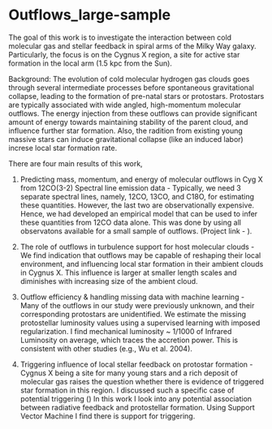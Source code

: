 # Outflows_large-sample

The goal of this work is to investigate the interaction between cold molecular gas and stellar feedback in spiral arms of the Milky Way galaxy. Particularly, the focus is on the Cygnus X region, a site for active star formation in the local arm (1.5 kpc from the Sun).   

Background: The evolution of cold molecular hydrogen gas clouds goes through several intermediate processes before spontaneous gravitational collapse, leading to the formation of pre-natal stars or protostars. Protostars are typically associated with wide angled, high-momentum molecular outflows. The energy injection from these outflows can provide significant amount of energy towards maintaining stability of the parent cloud, and influence further star formation. Also, the radition from existing young massive stars can induce gravitational collapse (like an induced labor) increse local star formation rate. 

There are four main results of this work,

1. Predicting mass, momentum, and energy of molecular outflows in Cyg X from 12CO(3-2) Spectral line emission data - 
  Typically, we need 3 separate spectral lines, namely, 12CO, 13CO, and C18O, for estimating these quantities. However, the last two are observationally expensive. Hence, we had developed an empirical model that can be used to infer these quantities from 12CO data alone. This was done by using all observatons available for a small sample of outflows. (Project link - ). 

2.  The role of outflows in turbulence support for host molecular clouds - 
  We find indication that outflows may be capable of reshaping their local environment, and influencing local star formation in their ambient clouds in Cygnus X. This influence is larger at smaller length scales and diminishes with increasing size of the ambient cloud. 


3. Outflow efficiency & handling missing data with machine learning - 
  Many of the outflows in our study were previously unknown, and their corresponding protostars are unidentified. We estimate the missing protostellar luminosity values using a supervised learning with imposed regularization. I find mechanical luminosity ~  1/1000 of Infrared Luminosity on average, which traces the accretion power. This is consistent with other studies (e.g., Wu et al. 2004). 

4. Triggering influence of local stellar feedback on protostar formation -
  Cygnus X being a site for many young stars and a rich deposit of molecular gas raises
the question whether there is evidence of triggered star formation in this region. I discussed such a specific case of potential triggering () In this
work I look into any potential association between radiative feedback and protostellar formation. Using Support Vector Machine I find there is support for triggering. 




